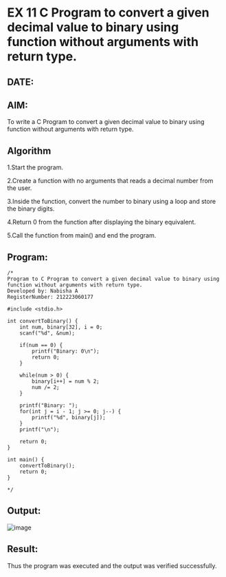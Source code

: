 # EX 11 C Program to convert a given decimal value to binary using function without arguments with return type.
## DATE:
## AIM:
To write a C Program to convert a given decimal value to binary using function without arguments with return type.

## Algorithm
1.Start the program.

2.Create a function with no arguments that reads a decimal number from the user.

3.Inside the function, convert the number to binary using a loop and store the binary digits.

4.Return 0 from the function after displaying the binary equivalent.

5.Call the function from main() and end the program. 

## Program:
```
/*
Program to C Program to convert a given decimal value to binary using function without arguments with return type.
Developed by: Nabisha A
RegisterNumber: 212223060177

#include <stdio.h>

int convertToBinary() {
    int num, binary[32], i = 0;
    scanf("%d", &num);

    if(num == 0) {
        printf("Binary: 0\n");
        return 0;
    }

    while(num > 0) {
        binary[i++] = num % 2;
        num /= 2;
    }

    printf("Binary: ");
    for(int j = i - 1; j >= 0; j--) {
        printf("%d", binary[j]);
    }
    printf("\n");

    return 0;
}

int main() {
    convertToBinary();
    return 0;
}
 
*/
```

## Output:

![image](https://github.com/user-attachments/assets/b691156d-ff67-44e5-b0fe-6acee15b9809)

## Result:
Thus the program was executed and the output was verified successfully.
